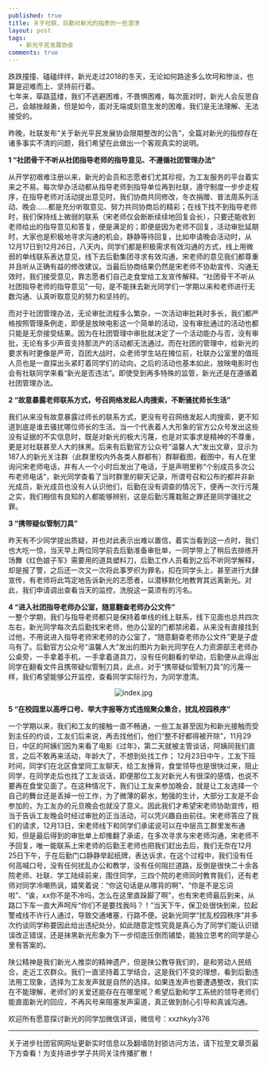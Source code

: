 ```yaml
---
published: true
title: 关于社联、后勤对新光的指责的一些澄清
layout: post
tags:
   - 新光平民发展协会
comments: true
---
```


<p>跌跌撞撞、磕磕绊绊，新光走过2018的冬天，无论如何路途多么坎坷和惨淡，也算是迎难而上、坚持前行着。<br />
七年来，筚路蓝缕，我们不逃避困难，不畏惧困难，每次面对时，新光人会反思自己，会越挫越勇，但是如今，面对无端或刻意生发的困难，我们是无法理解、无法接受的。</p>

<p>昨晚，社联发布“关于新光平民发展协会限期整改的公告”，全篇对新光的指控存在诸多事实不清的问题，我们希望在此做出一个客观真实的说明。</p>

<p><strong>1 “社团骨干不听从社团指导老师的指导意见、不遵循社团管理办法”</strong><br />

从开学初艰难注册以来，新光的会员和志愿者们尤其珍视，为工友服务的平台着实来之不易。每次举办活动都从指导老师到指导单位再到社联，遵守制度一步步走程序，在指导老师对活动提出意见时，我们协商共同修改，冬衣捐赠、普法周系列活动、晚会……都是充分听取意见、努力共同协商后的精彩；在线下找不到指导老师时，我们保持线上微弱的联系（宋老师仅会断断续续地回复会长），只要还能收到老师给出的指导意见和答复，便是满足的；即便是因为老师不回复，活动审批延期时，大家也是积极地寻求沟通的机会，静静等待回复，比如申请晚会活动时，从12月17日到12月26日，八天内，同学们都是积极需求有效沟通的方式，线上用微弱的单线联系表达意见，线下去后勤集团寻求有效沟通，宋老师的意见我们都尊重并且听从正确有益的修改建议。当最后协商结果仍然是宋老师不协助宣传、沟通无效时，我们接受意见，靠志愿者们自己走食堂给工友宣传解释。“社团骨干不听从社团指导老师的指导意见”一句，是不能抹去新光同学们一学期以来和老师进行无数沟通、认真听取意见的努力和坚持的。</p>

<p>而对于社团管理办法，无论审批流程多么繁杂，一次活动审批耗时多长，我们都严格按照管理条例走，即便是放映电影这一个简单的活动，没有审批通过的活动也都只能是无奈接受结果。因为在社团管理中审批就决定了一个活动能办与否，没有审批，无论有多少声音支持那流产的活动都无法通过。而在社团的管理中，给新光的要求有时更像是严苛，百团大战时，众老师学生站在摊位前，社联办公室里的值班人员也是一直探出头紧盯着同学们的动向，之后的活动也基本如此，放映电影时也会有社联同学来看“新光是否违法”。即使受到再多特殊的监管，新光还是在遵循着社团管理办法。</p>

<p><strong>2 “故意暴露老师联系方式，号召网络发起人肉搜索，不断骚扰师长生活”</strong><br />

我们从来没有故意暴露过师长的联系方式，更没有号召网络发起人肉搜索，更不知道到底是谁去骚扰哪位师长的生活。当一个代表着人大形象的官方公众号发出这些没有证据的不实信息时，既是对新光的极大污蔑，也是对实事求是精神的不尊重，更是对社联甚至人大的抹黑。后来有后勤官方公众号“温馨人大”发出文章，显示为187人的新光关注群（此群里校内外各类人群都有）群聊截图，截图中，有人在里询问宋老师电话，并有人一个小时后发出了电话，于是声明里称“个别成员多次公布老师电话”，新光同学查看了当时群里的聊天记录，所谓号召和公布的都并非新光成员，新光成员也没有人认识他们，后勤在没有调查的情况下，便再一次行污蔑之实，我们相信有良知的人都能够辨别，这是后勤污蔑栽赃之罪还是同学骚扰之罪。</p>
<p><strong>3 “携带疑似管制刀具”</strong><br />

昨天有不少同学提出质疑，并也对此表示出难以置信，着实当看到这一点时，我们也大吃一惊，当天早上两位同学前去后勤准备审批单，一同学带上了稍后去排练开场舞《红色娘子军》需要用的道具塑料刀，后勤工作人员看到之后不听同学解释，却是报了警，之后还一次又一次将此事罗织为罪名，扣在同学头上，甚至进行大肆宣传，有老师将此笃定地告诉新光的志愿者，以潜移默化地教育其远离新光。对此，我们申请调出查看当天的监控，洗脱这一莫须有的污名。</p>
<p><strong>4 “进入社团指导老师办公室，随意翻查老师办公文件”</strong><br />
一整个学期，我们与指导老师都只是保持着单线的线上联系，线下见面也总共四次左右，新光同学每次去后勤找宋老师，他办公室的门都禁闭着，从来没有直接找到过他，不用说进入指导老师宋老师的办公室了，“随意翻查老师办公文件”更是子虚乌有了。后勤官方公众号“温馨人大”发出的图片为新光同学在人力资源部王老师办公桌旁，一手拿着手机，一手拿着道具刀，没有任何翻看的举动，后勤便从此得出同学在翻看文件且携带疑似管制刀具，此点，对于“携带疑似管制刀具”的污蔑一样，我们希望能够公开监控，查看同学实际行为，为同学澄清。</p>

<p align="center"><img src="https://i.loli.net/2019/01/04/5c2f090797043.jpg" alt="index.jpg" title="index.jpg" /></p>

<p><strong> 5 “在校园里以高呼口号、举大字报等方式违规聚众集合，扰乱校园秩序”</strong><br />

一个学期以来，我们和工友的接触一直不畅通，一些工友甚至因为和新光接触而受到主任的约谈，工友们后来说，再去找他们，他们“整不好都得被开除”，11月29日，中区的阿姨们因为来看了电影《过年》，第二天就被主管谈话，阿姨同我们直言，之后不敢再来活动，年龄大了，不想到处找工作；
12月23日中午，工友下班时间，同学们在北区食堂同工友聊天，给工友捶背，食堂领导也是很快过来，阻止同学，在同学走后也找了工友谈话，即便那位工友对新光人有很深的感情，也说不要再在食堂见面了。在这种情况下，我们让工友来参加晚会，就是让工友选择一个自己的舞台还是丢掉一份工作，为了微薄的薪水，勉强的生计，大部分工友是不会参加的，为工友办的元旦晚会也就没了意义。因此我们才希望宋老师协助宣传，相当于告诉工友晚会时经过审批的正当活动，可以凭兴趣自由前往。宋老师答应了我们的请求，12月13日，宋老师线下和同学们承诺说可以在中层员工群里发布通知，但是最后得到的审批单上却推翻了承诺，在多次寻求与宋老师沟通，宋老师不予回复，唯一能联系上宋老师的后勤王老师也把我们赶出去后，我们无奈在12月25日下午，于在后勤门口静静举起纸牌，表达诉求，在这个过程中，我们没有任何高喊口号，没有任何扰乱办公和教学，没有任何阻拦道路，反倒是很快二十余各院老师、社联、学工陆续前来，围住同学，三四个院的老师同时教育我们，还有老师对同学冷嘲热讽，嬉笑着说：“你这句话是从哪背的啊”、“你是不是忘词啦”、“诶，xx你不是不冷吗，怎么在这里直跺脚了啊”，也有宋老师最后到来，从路口下车一直大声呵斥“你们不是要找我吗？！”当天下午，保卫处很快到来，拉起警戒线不许行人通过，导致交通堵塞，行路不便。说新光同学“扰乱校园秩序”并多次约谈同学称要因此给出违纪处分，如此随意定性究竟是真心为了同学们能认识错误改正错误，还是抹黑新光形象为下一步彻底压倒而铺垫，能独立思考的同学是心里有答案的。</p>

<p>陕公精神是我们新光人推崇的精神遗产，但是陕公教导我们的，是和劳动人民结合，走近工农群众。我们一直坚持着工学结合，这是我们不变的理想，看到后勤违法用工现象，选择为工友发声就是自然的选择。如果连发声也要遭遇整改，我们实在不能理解，老师们的关爱还能存在在哪里呢？希望后勤和学工系统的领导老师们能直面新光的回应，不再风号来阻塞发声渠道，真正做到耐心引导和真诚沟通。</p>

<p>欢迎所有愿意探讨新光的同学加微信详谈，微信号：xxzhkyly376</p>

---
关于进步社团官网网址更新实时信息以及翻墙防封锁访问方法，请下拉至文章页最下方查看！为支持进步学子共同关注传播扩散！
